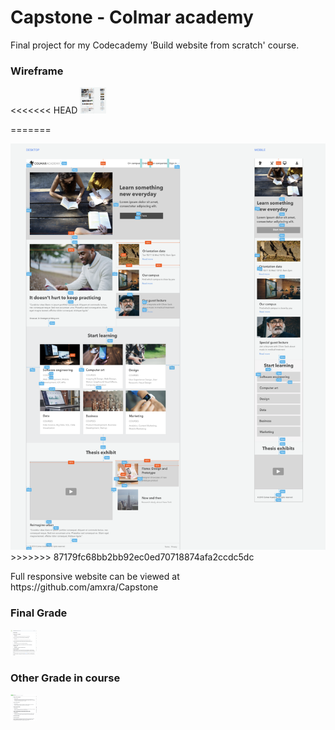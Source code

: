  <h1>Capstone - Colmar academy</h1>
 
 
Final project for my Codecademy 'Build website from scratch' course.


<h3>Wireframe</h3>

<<<<<<< HEAD
<img src="Resources/Media/Images/Screenshot 2019-05-05 at 00.52.37.png"  height="42" width="42">

=======
<div class= "wireframe">
<img src="Resources/Media/Images/Screenshot 2019-05-05 at 00.52.37.png"  height="650px" width="650px">
</div>
>>>>>>> 87179fc68bb2bb92ec0ed70718874afa2ccdc5dc

<p>Full responsive website can be viewed at https://github.com/amxra/Capstone</p>

<h3>Final Grade</h3>

<img src="Resources/Media/Images/Screenshot 2019-05-05 at 00.55.31.png"  height="42" width="42">

<h3>Other Grade in course </h3>

<img src="Resources/Media/Images/Screenshot 2019-05-05 at 01.01.55.png"  height="42" width="42">





